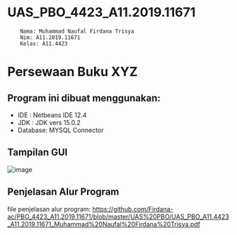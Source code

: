 # UAS_PBO_4423_A11.2019.11671
        Nama: Muhammad Naufal Firdana Trisya
        Nim: A11.2019.11671
        Kelas: A11.4423

# Persewaan Buku XYZ
## Program ini dibuat menggunakan:
- IDE     : Netbeans IDE 12.4
- JDK     : JDK vers 15.0.2
- Database: MYSQL Connector

## Tampilan GUI
![image](https://user-images.githubusercontent.com/75378331/125214948-e9a09180-e2e3-11eb-96bd-758ca041e02a.png)


## Penjelasan Alur Program

file penjelasan alur program: https://github.com/Firdana-ac/PBO_4423_A11.2019.11671/blob/master/UAS%20PBO/UAS_PBO_A11.4423_A11.2019.11671_Muhammad%20Naufal%20Firdana%20Trisya.pdf
